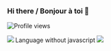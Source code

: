### Hi there / Bonjour à toi 👋

![Profile views](https://gpvc.arturio.dev/kfleury)

Language without javascript
<a href="https://youtu.be/cE0wfjsybIQ">
  <img align="left" src="https://github-readme-stats.vercel.app/api/top-langs/?username=kfleury&langs_count=10&layout=compact&hide=javascript" />
</a>
<a href="https://youtu.be/_S7WEVLbQ-Y">
  <img align="roght" src="https://github-readme-stats.vercel.app/api?username=kfleury&count_private=true&show_icons=true&theme=dark&include_all_commits=true" />
</a>


<!--![willianrod's wakatime stats](https://github-readme-stats.vercel.app/api/wakatime?username=kfleury)

![Anurag's github stats](https://github-readme-stats.vercel.app/api?username=kfleury&count_private=true&show_icons=true&theme=dark&include_all_commits=true)

![Top Langs](https://github-readme-stats.vercel.app/api/top-langs/?username=kfleury&langs_count=10)-->

<!--
**kfleury/kfleury** is a ✨ _special_ ✨ repository because its `README.md` (this file) appears on your GitHub profile.

Here are some ideas to get you started:

- 🔭 I’m currently working on ...
- 🌱 I’m currently learning ...
- 👯 I’m looking to collaborate on ...
- 🤔 I’m looking for help with ...
- 💬 Ask me about ...
- 📫 How to reach me: ...
- 😄 Pronouns: ...
- ⚡ Fun fact: ...
-->
